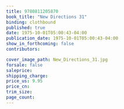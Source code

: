 ```yaml
---
title: 9780811205870
book_title: "New Directions 31"
binding: clothbound
published: true
date: 1975-10-01T05:00:43-04:00
publication_date: 1975-10-01T05:00:43-04:00
show_in_forthcoming: false
contributors:

cover_image_path: New_Directions_31.jpg
forsale: false
saleprice:
shipping_charge:
price_us: 9.95
price_cn:
trim_size:
page_count:
---
```


